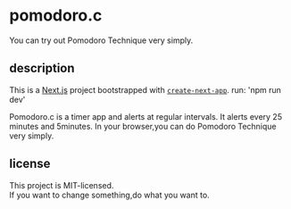 # pomodoro.c
You can try out Pomodoro Technique very simply.

## description
This is a [Next.js](https://nextjs.org/) project bootstrapped with [`create-next-app`](https://github.com/vercel/next.js/tree/canary/packages/create-next-app).
run: 'npm run dev'

Pomodoro.c is a timer app and alerts at regular intervals.
It alerts every 25 minutes and 5minutes.
In your browser,you can do Pomodoro Technique very simply.

## license
This project is MIT-licensed.  
If you want to change something,do what you want to.